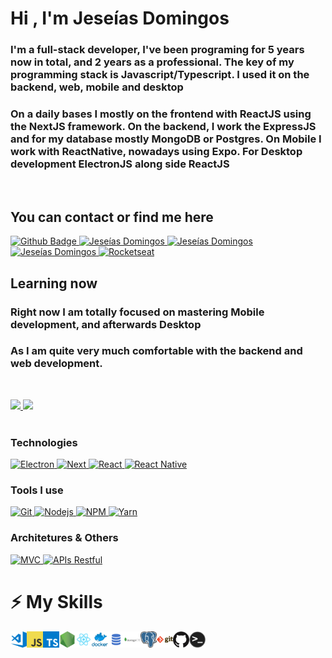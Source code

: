 #  Hi , I'm **Jeseías Domingos** 

### I'm a **full-stack developer**, I've been programing for 5 years now in total, and 2 years as a professional. The **key** of my programming stack is **Javascript/Typescript**. I used it on the **backend**, **web**, **mobile** and **desktop**

###  On a daily bases I mostly on the frontend with **ReactJS** using the **NextJS** framework. On the **backend**, I work the **ExpressJS** and for my database mostly **MongoDB** or **Postgres**. On **Mobile** I work with **ReactNative**, nowadays using **Expo**. For **Desktop** development **ElectronJS** along side **ReactJS**

<br />

## You can **contact** or **find** me here


<a href="https://github.com/jeseias">
  <img alt="Github Badge" src="https://img.shields.io/badge/-Github-333?style=for-the-badge&logo=Github&logoColor=white&link=https://github.com/solrachix" />
</a>
<a href="https://www.linkedin.com/in/jese%C3%ADas-domingos-b7919219b/">
    <img alt="Jeseías Domingos" src="https://img.shields.io/badge/-Jeseías%20Domingos-2867b2?style=for-the-badge&logo=Linkedin&logoColor=white" />
</a>
<a href="mailto:dominogsjeseias@gmail.com">
      <img alt="Jeseías Domingos" src="https://img.shields.io/badge/-Gmail-f2a60c?style=for-the-badge&logo=Gmail&logoColor=white&link=mailto:domingosjeseias@gmail.com" />
<a href="https://www.instagram.com/jeseiasconstantino/">
      <img alt="Jeseías Domingos" src="https://img.shields.io/badge/-Instagram-fd1d1d?style=for-the-badge&logo=Instagram&logoColor=white&link=mailto:carlos.miguel.oliveira.17@gmail.com" />
</a>
<a href="https://app.rocketseat.com.br/me/jeseias-domingos-1571607639">
      <img alt="Rocketseat" src="https://img.shields.io/badge/Rocketseat-5659EB?style=for-the-badge&logo=data:image/png;base64,iVBORw0KGgoAAAANSUhEUgAAABAAAAAQCAMAAAAoLQ9TAAAALVBMVEVHcExxWsF0XMJzXMJxWcFsUsD///9jRrzY0u6Xh9Gsn9n39fyMecy0qd2bjNJWBT0WAAAABHRSTlMA2Do606wF2QAAAGlJREFUGJVdj1cWwCAIBLEsRU3uf9xobDH8+GZwUYi8i6ucJwrxKE+7D0G9Q4vlYqtmCSjndr4CgCgzlyFgfKfKCVO0LrPKjmiqMxGXkJwNnXskqWG+1oSM+BSwD8f29YLNjvx/OQrn+g99oQSoNmt3PgAAAABJRU5ErkJggg==" />
</a>   

<br />

## Learning now

### Right now I am totally focused on mastering **Mobile** development, and afterwards **Desktop**
### As I am quite very much comfortable with the **backend** and **web** development.

<br />

 </p>
 
  <div>
  <a href="https://github.com/jeseias">
  <img height="180em" src="https://github-readme-stats.vercel.app/api?username=jeseias&show_icons=true&theme=dracula&include_all_commits=true&count_private=true"/>
  <img height="180em" src="https://github-readme-stats.vercel.app/api/top-langs/?username=jeseias&layout=compact&langs_count=16&theme=dracula"/>
  </a>
</div>
 
 <br />


###  **Technologies**

<a href="#">
      <img alt="Electron" src="https://img.shields.io/badge/electron-4078C3.svg?style=for-the-badge&logo=electron&logoColor=white" />
</a> 
<a href="#">
      <img alt="Next" src="https://img.shields.io/badge/next-333.svg?style=for-the-badge&logo=next.js&logoColor=white" />
</a>
<a href="#">
      <img alt="React" src="https://img.shields.io/badge/react-36B2C8.svg?style=for-the-badge&logo=react&logoColor=white" />
</a>
<a href="#">
      <img alt="React Native" src="https://img.shields.io/badge/react Native-00D2F8.svg?style=for-the-badge&logo=react&logoColor=white" />
</a>
 

### **Tools I use**

<a href="#">
      <img alt="Git" src="https://img.shields.io/badge/Git-F05032.svg?style=for-the-badge&logo=git&logoColor=white" />
</a> 
<a href="#">
      <img alt="Nodejs" src="https://img.shields.io/badge/node-339933.svg?style=for-the-badge&logo=node.js&logoColor=white" />
</a>
<a href="#">
      <img alt="NPM" src="https://img.shields.io/badge/NPM-CB3837.svg?style=for-the-badge&logo=npm&logoColor=white" />
</a>
<a href="#">
      <img alt="Yarn" src="https://img.shields.io/badge/Yarn-2C8EBB.svg?style=for-the-badge&logo=yarn&logoColor=white" />
</a>


### **Architetures & Others**

<p align="left"> 
<a href="#">
      <img alt="MVC" src="https://img.shields.io/badge/MVC-gray.svg?style=for-the-badge" />
</a> 
<a href="#">
      <img alt="APIs Restful" src="https://img.shields.io/badge/APIs%20Restful-gray.svg?style=for-the-badge" />
</a>
</p>

# ⚡ My Skills <br>

<p>
 <img align="left" alt="Visual Studio Code" width="26px" src="https://raw.githubusercontent.com/github/explore/80688e429a7d4ef2fca1e82350fe8e3517d3494d/topics/visual-studio-code/visual-studio-code.png" />
<img align="left" alt="JavaScript" width="26px" src="https://raw.githubusercontent.com/github/explore/80688e429a7d4ef2fca1e82350fe8e3517d3494d/topics/javascript/javascript.png" />
<img align="left" alt="typescript" width="26px" src="https://raw.githubusercontent.com/github/explore/80688e429a7d4ef2fca1e82350fe8e3517d3494d/topics/typescript/typescript.png" />
<img align="left" alt="Node.js" width="26px" src="https://raw.githubusercontent.com/github/explore/80688e429a7d4ef2fca1e82350fe8e3517d3494d/topics/nodejs/nodejs.png" />
<img align="left" alt="React" width="26px" src="https://raw.githubusercontent.com/github/explore/80688e429a7d4ef2fca1e82350fe8e3517d3494d/topics/react/react.png" />
<img align="left" alt="docker" width="26px" src="https://raw.githubusercontent.com/github/explore/80688e429a7d4ef2fca1e82350fe8e3517d3494d/topics/docker/docker.png" />
<img align="left" alt="SQL" width="26px" src="https://raw.githubusercontent.com/github/explore/80688e429a7d4ef2fca1e82350fe8e3517d3494d/topics/sql/sql.png" />
<img align="left" alt="MongoDB" width="26px" src="https://raw.githubusercontent.com/github/explore/80688e429a7d4ef2fca1e82350fe8e3517d3494d/topics/mongodb/mongodb.png" />
<img align="left" alt="postgresql" width="26px" src="https://raw.githubusercontent.com/github/explore/80688e429a7d4ef2fca1e82350fe8e3517d3494d/topics/postgresql/postgresql.png" />
<img align="left" alt="Git" width="26px" src="https://raw.githubusercontent.com/github/explore/80688e429a7d4ef2fca1e82350fe8e3517d3494d/topics/git/git.png" />
<img align="left" alt="GitHub" width="26px" src="https://raw.githubusercontent.com/github/explore/78df643247d429f6cc873026c0622819ad797942/topics/github/github.png" />
<img align="left" alt="Terminal" width="26px" src="https://raw.githubusercontent.com/github/explore/80688e429a7d4ef2fca1e82350fe8e3517d3494d/topics/terminal/terminal.png" /> </br>
</p>

</br> 
</br>
<p> 
</p>
<div>
</div>